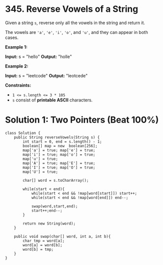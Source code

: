 # 345. Reverse Vowels of a String
Given a string  `s`, reverse only all the vowels in the string and return it.

The vowels are  `'a'`,  `'e'`,  `'i'`,  `'o'`, and  `'u'`, and they can appear in both cases.

**Example 1:**

**Input:** s = "hello"
**Output:** "holle"

**Example 2:**

**Input:** s = "leetcode"
**Output:** "leotcede"

**Constraints:**

-   `1 <= s.length <= 3 * 105`
-   `s`  consist of  **printable ASCII**  characters.

# Solution 1: Two Pointers (Beat 100%)
```
class Solution {
    public String reverseVowels(String s) {
        int start = 0, end = s.length() - 1;
        boolean[] map = new  boolean[256];
        map['a'] = true; map['e'] = true; 
        map['i'] = true; map['o'] = true;
        map['u'] = true;
        map['A'] = true; map['E'] = true; 
        map['I'] = true; map['O'] = true;
        map['U'] = true;
        
        char[] word = s.toCharArray();
        
        while(start < end){
            while(start < end && !map[word[start]]) start++;
            while(start < end && !map[word[end]]) end--;
            
            swap(word,start,end);
            start++;end--;
        }
        
        return new String(word);
    }
    
    public void swap(char[] word, int a, int b){
        char tmp = word[a];
        word[a] = word[b];
        word[b] = tmp;
    }
}
```